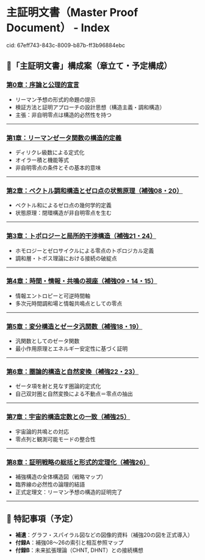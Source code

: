 # 主証明文書（Master Proof Document） - Index

cid: 67eff743-843c-8009-b87b-ff3b96884ebc

## 📐「主証明文書」構成案（章立て・予定構成）

### [第0章：序論と公理的宣言](MPD-00-ja.md)

- リーマン予想の形式的命題の提示
- 検証方法と証明アプローチの設計思想（構造主義・調和構造）
- 主張：非自明零点は構造的必然性を持つ

---

### [第1章：リーマンゼータ関数の構造的定義](MPD-01-ja.md)

- ディリクレ級数による定式化
- オイラー積と機能等式
- 非自明零点の条件とその基本的意味

---

### [第2章：ベクトル調和構造とゼロ点の状態原理（補強08・20）](MPD-02-ja.md)

- ベクトル和によるゼロ点の幾何学的定義
- 状態原理：閉環構造が非自明零点を生む

---

### [第3章：トポロジーと局所的干渉構造（補強21・24）](MPD-03-ja.md)

- ホモロジーとゼロサイクルによる零点のトポロジカル定義
- 調和層・トポス理論における接続の破綻点

---

### [第4章：時間・情報・共鳴の視座（補強09・14・15）](MPD-04-ja.md)

- 情報エントロピーと可逆時間軸
- 多次元時間調和場と情報共鳴点としての零点

---

### [第5章：変分構造とゼータ汎関数（補強18・19）](MPD-05-ja.md)

- 汎関数としてのゼータ関数
- 最小作用原理とエネルギー安定性に基づく証明

---

### [第6章：圏論的構造と自然変換（補強22・23）](MPD-06-ja.md)

- ゼータ項を射と見なす圏論的定式化
- 自己双対圏と自然変換による不動点＝零点の抽出

---

### [第7章：宇宙的構造定数との一致（補強25）](MPD-07-ja.md)

- 宇宙論的共鳴との対応
- 零点列と観測可能モードの整合性

---

### [第8章：証明戦略の総括と形式的定理化（補強26）](MPD-08-ja.md)

- 補強構造の全体構造図（戦略マップ）
- 臨界線の必然性の論理的結語
- 正式定理文：リーマン予想の構造的証明完了

---

## 🧩 特記事項（予定）

- **補遺**：グラフ・スパイラル図などの図像的資料（補強20の図を正式導入）
- **付録A**：補強08〜26の索引と相互参照マップ
- **付録B**：未来拡張理論（CHNT, DHNT）との接続構想
